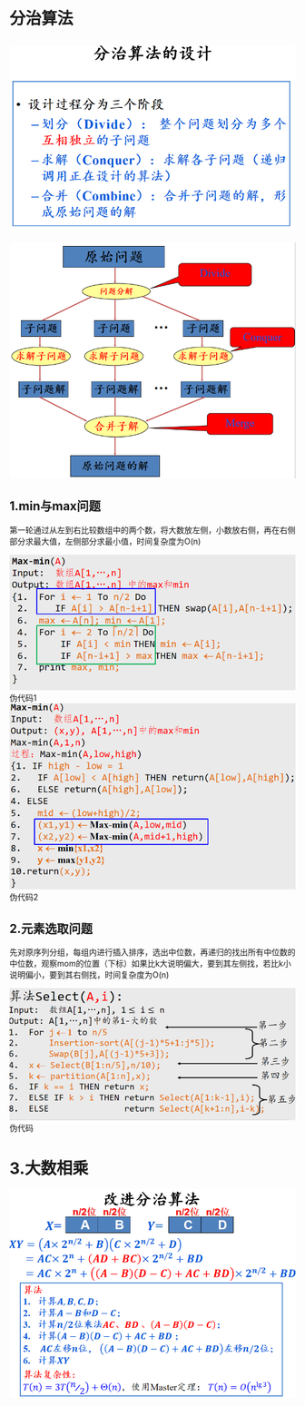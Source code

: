 # 分治算法
## ![输入图片说明](/imgs/2025-06-14/B0Vcen44jhz9fIIT.png)
![输入图片说明](/imgs/2025-06-14/3Nc3nvn8XEtrphHk.png)
## 1.min与max问题
第一轮通过从左到右比较数组中的两个数，将大数放左侧，小数放右侧，再在右侧部分求最大值，左侧部分求最小值，时间复杂度为O(n)

![输入图片说明](/imgs/2025-06-14/UtHGTB5Ob37kULDX.png)伪代码1
![输入图片说明](/imgs/2025-06-14/zUjwei9iHXZBRSbT.png)
伪代码2
## 2.元素选取问题
先对原序列分组，每组内进行插入排序，选出中位数，再递归的找出所有中位数的中位数，观察mom的位置（下标）如果比k大说明偏大，要到其左侧找，若比k小说明偏小，要到其右侧找，时间复杂度为O(n)

![输入图片说明](/imgs/2025-06-14/gYsfkNk7pBL0JQpC.png)
伪代码
# 3.大数相乘
![输入图片说明](/imgs/2025-06-14/LanhjpFvs5aLf2lX.png)

<!--stackedit_data:
eyJoaXN0b3J5IjpbMTY3NDIyMjUzMSw5OTUzODM4NywtMjA3Mj
ExNDgyLDIwMjI5NDU4NDEsMTA4MDYwOTczOF19
-->